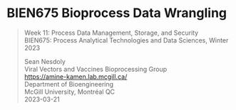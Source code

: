 # BIEN675 Bioprocess Data Wrangling

> Week 11: Process Data Management, Storage, and Security  
> BIEN675: Process Analytical Technologies and Data Sciences, Winter 2023  
>  
> Sean Nesdoly  
> Viral Vectors and Vaccines Bioprocessing Group  
> https://amine-kamen.lab.mcgill.ca/  
> Department of Bioengineering  
> McGill University, Montréal QC  
> 2023-03-21
